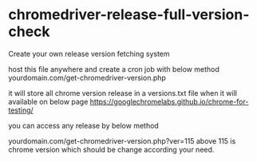 # chromedriver-release-full-version-check

Create your own release version fetching system


host this file anywhere and create a cron job with below method
yourdomain.com/get-chromedriver-version.php

it will store all chrome version release in a versions.txt file when it will available on below page
https://googlechromelabs.github.io/chrome-for-testing/

you can access any release by below method

yourdomain.com/get-chromedriver-version.php?ver=115
above 115 is chrome version which should be change according your need.
